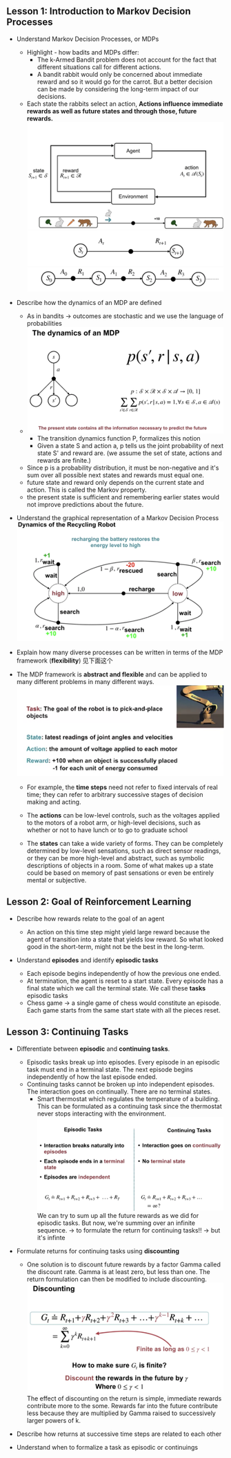 ## **Lesson 1: Introduction to Markov Decision Processes**

* Understand Markov Decision Processes, or MDPs
  * Highlight - how badits and MDPs differ:
    * The k-Armed Bandit problem does not account for the fact that different situations call for different actions.
    *  A bandit rabbit would only be concerned about immediate reward and so it would go for the carrot. But a better decision can be made by considering the long-term impact of our decisions.
   *  Each state the rabbits select an action, **Actions influence immediate rewards as well as future states and through those, future rewards.** ![image](IMG/rabbit.png) ![image](IMG/rabbit2.png) ![image](IMG/rabbit3.png)


* Describe how the dynamics of an MDP are defined
  * As in bandits -> outcomes are stochastic and we use the language of probabilities
  * ![image](IMG/dynamic.png)
    * The transition dynamics function P, formalizes this notion
    * Given a state S and action a, p tells us the joint probability of next state S' and reward are. (we assume the set of state, actions and rewards are finite.)
  * Since p is a probability distribution, it must be non-negative and it's sum over all possible next states and rewards must equal one.
  * future state and reward only depends on the current state and action. This is called the Markov property. 
  * the present state is sufficient and remembering earlier states would not improve predictions about the future. 

* Understand the graphical representation of a Markov Decision Process
![image](/IMG/dynamic_robot.png)
  

* Explain how many diverse processes can be written in terms of the MDP framework (**flexibility**) 见下面这个

* The MDP framework is **abstract and flexible** and can be applied to many different problems in many different ways. 
![image](/IMG/dynamic_other_example.png)
  * For example, the **time steps** need not refer to fixed intervals of real time; they can refer to arbitrary successive stages of decision making and acting. 


  * The **actions** can be low-level controls, such as the voltages applied to the motors of a robot arm, or high-level decisions, such as whether or not to have lunch or to go to graduate school


  * The **states** can take a wide variety of forms. They can be completely determined by low-level sensations, such as direct sensor readings, or they can be more high-level and abstract, such as symbolic descriptions of objects in a room. Some of what makes up a state could be based on memory of past sensations or even be entirely mental or subjective.

## **Lesson 2: Goal of Reinforcement Learning** 

* Describe how rewards relate to the goal of an agent
  * An action on this time step might yield large reward because the agent of transition into a state that yields low reward. So what looked good in the short-term, might not be the best in the long-term.

* Understand **episodes** and identify **episodic tasks**
  * Each episode begins independently of how the previous one ended. 
  * At termination, the agent is reset to a start state. Every episode has a final state which we call the terminal state. We call these **tasks** episodic tasks
  * Chess game -> a single game of chess would constitute an episode. Each game starts from the same start state with all the pieces reset.

## **Lesson 3: Continuing Tasks**

* Differentiate between **episodic** and **continuing tasks**.
  * Episodic tasks break up into episodes. Every episode in an episodic task must end in a terminal state. The next episode begins independently of how the last episode ended.
  * Continuing tasks cannot be broken up into independent episodes. The interaction goes on continually. There are no terminal states.
    * Smart thermostat which regulates the temperature of a building. This can be formulated as a continuing task since the thermostat never stops interacting with the environment. 
 ![image](/IMG/diff.png) 
We can try to sum up all the future rewards as we did for episodic tasks. But now, we're summing over an infinite sequence. -> to formulate the return for continuing tasks!! -> but it's infinte 

* Formulate returns for continuing tasks using **discounting**
  * One solution is to discount future rewards by a factor Gamma called the discount rate. Gamma is at least zero, but less than one. The return formulation can then be modified to include discounting. 
![image](/IMG/discounting.png)
The effect of discounting on the return is simple, immediate rewards contribute more to the some. Rewards far into the future contribute less because they are multiplied by Gamma raised to successively larger powers of k. 

* Describe how returns at successive time steps are related to each other
  

* Understand when to formalize a task as episodic or continuings